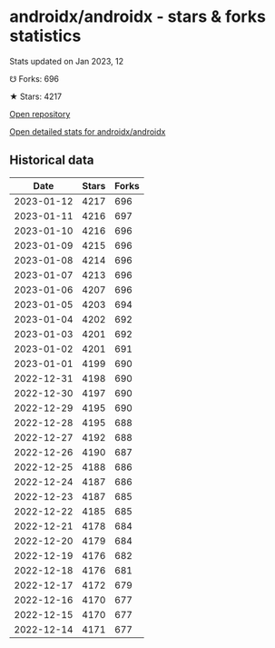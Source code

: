 # androidx/androidx - stars & forks statistics

Stats updated on Jan 2023, 12

☋ Forks: 696

★ Stars: 4217

[Open repository](https://github.com/androidx/androidx)

[Open detailed stats for androidx/androidx](https://reviewgithub.com/rep/androidx/androidx)

## Historical data
| Date | Stars | Forks |
|------|-------|-------|
| 2023-01-12 | 4217 | 696 | 
| 2023-01-11 | 4216 | 697 | 
| 2023-01-10 | 4216 | 696 | 
| 2023-01-09 | 4215 | 696 | 
| 2023-01-08 | 4214 | 696 | 
| 2023-01-07 | 4213 | 696 | 
| 2023-01-06 | 4207 | 696 | 
| 2023-01-05 | 4203 | 694 | 
| 2023-01-04 | 4202 | 692 | 
| 2023-01-03 | 4201 | 692 | 
| 2023-01-02 | 4201 | 691 | 
| 2023-01-01 | 4199 | 690 | 
| 2022-12-31 | 4198 | 690 | 
| 2022-12-30 | 4197 | 690 | 
| 2022-12-29 | 4195 | 690 | 
| 2022-12-28 | 4195 | 688 | 
| 2022-12-27 | 4192 | 688 | 
| 2022-12-26 | 4190 | 687 | 
| 2022-12-25 | 4188 | 686 | 
| 2022-12-24 | 4187 | 686 | 
| 2022-12-23 | 4187 | 685 | 
| 2022-12-22 | 4185 | 685 | 
| 2022-12-21 | 4178 | 684 | 
| 2022-12-20 | 4179 | 684 | 
| 2022-12-19 | 4176 | 682 | 
| 2022-12-18 | 4176 | 681 | 
| 2022-12-17 | 4172 | 679 | 
| 2022-12-16 | 4170 | 677 | 
| 2022-12-15 | 4170 | 677 | 
| 2022-12-14 | 4171 | 677 | 

